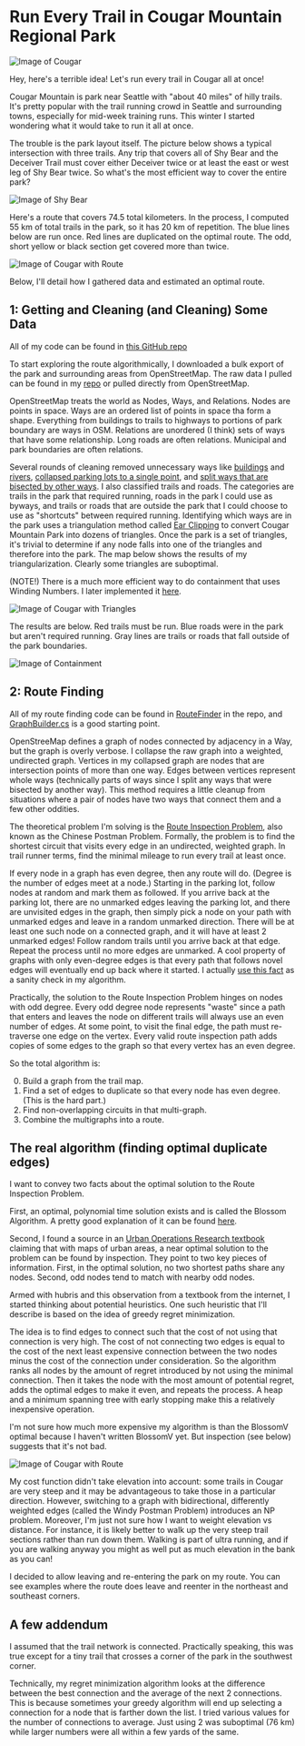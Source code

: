 Run Every Trail in Cougar Mountain Regional Park
=============================================

![Image of Cougar](images/cougar/osm_park.PNG)

Hey, here's a terrible idea! Let's run every trail in Cougar all at once!

Cougar Mountain is park near Seattle with "about 40 miles" of hilly trails. 
It's pretty popular with the trail running crowd in Seattle and surrounding towns,
especially for mid-week training runs. This winter I started wondering what it would
take to run it all at once.

The trouble is the park layout itself. The picture below shows a typical intersection with three trails. Any trip that covers all of Shy Bear and the Deceiver Trail must cover 
either Deceiver twice
or at least the east or west leg of Shy Bear twice. So what's the most efficient way to cover the entire park?

![Image of Shy Bear](images/cougar/osm_shybear.png)

Here's a route that covers 74.5 total kilometers. In the process, I computed 55 km of total trails in the park, so it has 20 km of repetition. The blue lines below are run once. Red lines are duplicated on the optimal route. The odd, short yellow or black section get covered more than twice.

![Image of Cougar with Route](images/cougar/minimize_regret_3_route.PNG)

Below, I'll detail how I gathered data and estimated an optimal route.

1: Getting and Cleaning (and Cleaning) Some Data
-------------------------------------------------

All of my code can be found in [this GitHub repo](http://github.com/guyrt/routefinder/)

To start exploring the route algorithmically, I downloaded a bulk export of the park and surrounding areas from OpenStreetMap.
The raw data I pulled can be found in my [repo](https://github.com/guyrt/routefinder/blob/master/data/cougar.osm) or pulled directly from OpenStreetMap.

OpenStreetMap treats the world as Nodes, Ways, and Relations. Nodes are points in space. 
Ways are an ordered list of points in space tha form a shape. Everything from buildings 
to trails to highways to portions of park boundary are ways in OSM. Relations are 
unordered (I think) sets of ways that have some relationship. Long roads are often 
relations. Municipal and park boundaries are often relations. 

Several rounds of cleaning removed unnecessary ways like [buildings](https://github.com/guyrt/routefinder/blob/master/src/RouteFinder/RouteCleaner/Transformers/DropBuildings.cs) and [rivers](https://github.com/guyrt/routefinder/blob/master/src/RouteFinder/RouteCleaner/Transformers/DropWater.cs), [collapsed parking lots to a single point](https://github.com/guyrt/routefinder/blob/master/src/RouteFinder/RouteCleaner/Transformers/CollapseParkingLots.cs), and [split ways that are bisected by other ways](https://github.com/guyrt/routefinder/blob/master/src/RouteFinder/RouteCleaner/Transformers/SplitBisectedWays.cs). 
I also classified trails and roads. The categories are trails in the park that required running, roads in the park I could use as byways, and trails or roads that are outside the park that I could choose to use as "shortcuts" between required running.
Identifying which ways are in the park uses a triangulation method called [Ear Clipping](https://github.com/guyrt/routefinder/blob/master/src/RouteFinder/RouteCleaner/PolygonUtils/PolygonTriangulation.cs) to convert Cougar Mountain Park into dozens of triangles. Once the park is a set of triangles, it's trivial to determine if any node falls into one of the triangles and therefore into the park. The map below shows the results of my triangularization. Clearly some triangles are suboptimal.

(NOTE!) There is a much more efficient way to do containment that uses Winding Numbers. I later implemented it [here](https://github.com/guyrt/routefinder/blob/master/src/RouteFinder/RouteCleaner/PolygonUtils/PolygonContainment.cs).

![Image of Cougar with Triangles](images/cougar/triangles.PNG)

The results are below. Red trails must be run. Blue roads were in the park but aren't required running. Gray lines are trails or roads that fall outside of the park boundaries.

![Image of Containment](images/cougar/labeled_ways.PNG)

2: Route Finding
-----------------

All of my route finding code can be found in [RouteFinder](https://github.com/guyrt/routefinder/tree/master/src/RouteFinder/RouteFinder) in the repo, and [GraphBuilder.cs](https://github.com/guyrt/routefinder/blob/master/src/RouteFinder/RouteFinderCmd/GraphBuilder.cs) is a good starting point.

OpenStreeMap defines a graph of nodes connected by adjacency in a Way, but the graph is 
overly verbose. I collapse the raw graph into a weighted, undirected graph. Vertices in my 
collapsed graph are nodes that are intersection points of more than one way. Edges between 
vertices represent whole ways (technically parts of ways since I split any ways that were 
bisected by another way). This method requires a little cleanup from situations where a 
pair of nodes have two ways that connect them and a few other oddities. 

The theoretical problem I'm solving is the [Route Inspection Problem](https://en.wikipedia.org/wiki/Route_inspection_problem), also known as the Chinese Postman Problem. Formally, the problem is to find the shortest circuit that visits every edge in an undirected, weighted graph. In trail runner terms, find the minimal mileage to run every trail at least once. 

If every node in a graph has even degree, then any route will do. (Degree is the 
number of edges meet at a node.) Starting in the parking lot, follow nodes at random and 
mark them as followed. If you arrive back at the parking lot, there are no unmarked edges 
leaving the parking lot, and there are unvisited edges in the graph, then simply pick a 
node on your path with unmarked edges and leave in a random unmarked direction. 
There will be at least one such node on a connected 
graph, and it will have at least 2 unmarked edges! Follow random trails until you arrive 
back at that edge. Repeat the process until no more edges are unmarked. A cool property of 
graphs with only even-degree edges is that every path that follows novel edges will eventually
end up back where it started. I actually [use this fact](https://github.com/guyrt/routefinder/blob/master/src/RouteFinder/RouteFinder/RouteFinder.cs#L115) as a sanity check in my algorithm.

Practically, the solution to the Route Inspection Problem hinges on nodes with odd degree. 
Every odd degree node represents "waste" since a path that enters and leaves the node on 
different trails will always use an even number of edges. At some point, to visit the 
final edge, the path must re-traverse one edge on the vertex. Every valid
route inspection path adds copies of some edges to the graph so that every vertex has an 
even degree.


So the total algorithm is:

0) Build a graph from the trail map.
1) Find a set of edges to duplicate so that every node has even degree. (This is the hard part.)
2) Find non-overlapping circuits in that multi-graph.
3) Combine the multigraphs into a route.

The real algorithm (finding optimal duplicate edges)
----------------------------------------------------

I want to convey two facts about the optimal solution to the Route Inspection Problem.

First, an optimal, polynomial time solution exists and is called the Blossom Algorithm. 
A pretty good explanation of it can be found [here](http://pub.ist.ac.at/~vnk/papers/blossom5.pdf).

Second, I found a source in an [Urban Operations Research textbook](http://web.mit.edu/urban_or_book/www/book/chapter6/6.4.4.html) claiming that with maps of urban areas, a near optimal solution to the problem can be found by inspection. They point to two key pieces of information. First, in the optimal solution, no two shortest paths share any nodes. Second, odd nodes tend to match with nearby odd nodes. 

Armed with hubris and this observation from a textbook from the internet, I started thinking about potential heuristics. One such heuristic that I'll describe is based on the idea of greedy regret minimization.

The idea is to find edges to connect such that the cost of not using that connection is
very high. The cost of not connecting two edges is equal to the cost of the next least expensive connection between the two nodes minus the cost of the connection under consideration. So the algorithm ranks all nodes by the amount of regret introduced by not using the minimal connection. Then it takes the node with the most amount of potential regret, adds the optimal edges to make it even, and repeats the process. A heap and a minimum spanning tree with early stopping make this a relatively inexpensive operation.

I'm not sure how much more expensive my algorithm is than the BlossomV optimal because I
haven't written BlossomV yet. But inspection (see below) suggests that it's not bad.

![Image of Cougar with Route](images/cougar/minimize_regret_3_route.PNG)

My cost function didn't take elevation into account: some trails in Cougar are very steep and it may be advantageous to take those in a particular direction. However, switching to a graph with bidirectional, differently weighted edges (called the Windy Postman Problem) introduces an NP problem. Moreover, I'm just not sure how I want to weight elevation vs distance. For instance, it is likely better to walk up the very steep trail sections rather than run down them. Walking is part of ultra running, and if you are walking anyway you might as well put as much elevation in the bank as you can!

I decided to allow leaving and re-entering the park on my route. You can see examples where the route does leave and reenter in the northeast and southeast corners.

A few addendum
---------------

I assumed that the trail network is connected. Practically speaking, this was true except for a tiny trail that crosses a corner of the park in the southwest corner.

Technically, my regret minimization algorithm looks at the difference between the best connection and the average of the next 2 connections. This is because sometimes your greedy algorithm will end up selecting a connection for a node that is farther down the list. I tried various values for the number of connections to average. Just using 2 was suboptimal (76 km) while larger numbers were all within a few yards of the same.
